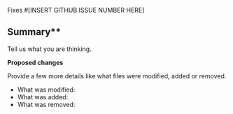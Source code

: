 Fixes #[INSERT GITHUB ISSUE NUMBER HERE]

## Summary**

Tell us what you are thinking.

**Proposed changes**

Provide a few more details like what files were modified, added or removed.

* What was modified:
* What was added:
* What was removed:
